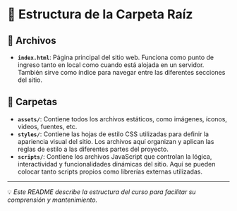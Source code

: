 # 🌱 Estructura de la Carpeta Raíz  

## 📄 Archivos  
- **`index.html`**: Página principal del sitio web. Funciona como punto de ingreso tanto en local como cuando está alojada en un servidor. También sirve como índice para navegar entre las diferentes secciones del sitio.  

## 📂 Carpetas  
- **`assets/`**: Contiene todos los archivos estáticos, como imágenes, íconos, videos, fuentes, etc.  
- **`styles/`**: Contiene las hojas de estilo CSS utilizadas para definir la apariencia visual del sitio. Los archivos aquí organizan y aplican las reglas de estilo a las diferentes partes del proyecto.  
- **`scripts/`**: Contiene los archivos JavaScript que controlan la lógica, interactividad y funcionalidades dinámicas del sitio. Aquí se pueden colocar tanto scripts propios como librerías externas utilizadas.  

---

💡 *Este README describe la estructura del curso para facilitar su comprensión y mantenimiento.*

